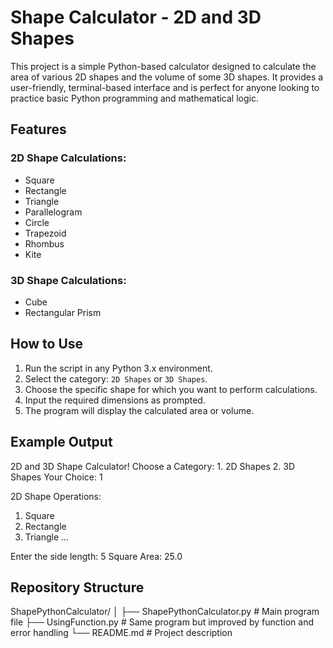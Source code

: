 # Shape Calculator - 2D and 3D Shapes

This project is a simple Python-based calculator designed to calculate the area of various 2D shapes and the volume of some 3D shapes. It provides a user-friendly, terminal-based interface and is perfect for anyone looking to practice basic Python programming and mathematical logic.

## Features
### 2D Shape Calculations:
- Square
- Rectangle
- Triangle
- Parallelogram
- Circle
- Trapezoid
- Rhombus
- Kite

### 3D Shape Calculations:
- Cube
- Rectangular Prism

## How to Use
1. Run the script in any Python 3.x environment.
2. Select the category: `2D Shapes` or `3D Shapes`.
3. Choose the specific shape for which you want to perform calculations.
4. Input the required dimensions as prompted.
5. The program will display the calculated area or volume.

## Example Output
2D and 3D Shape Calculator!
Choose a Category:
      1. 2D Shapes
      2. 3D Shapes
Your Choice: 1

2D Shape Operations:
1. Square
2. Rectangle
3. Triangle
...

Enter the side length: 5
Square Area: 25.0

## Repository Structure
ShapePythonCalculator/
│
├── ShapePythonCalculator.py   # Main program file
├── UsingFunction.py           # Same program but improved by function and error handling
└── README.md                  # Project description

